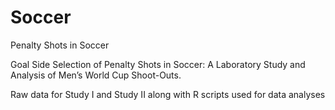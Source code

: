 # Soccer
Penalty Shots in Soccer

Goal Side Selection of Penalty Shots in Soccer: A Laboratory Study and Analysis of Men’s World Cup Shoot-Outs.

Raw data for Study I and Study II along with R scripts used for data analyses
